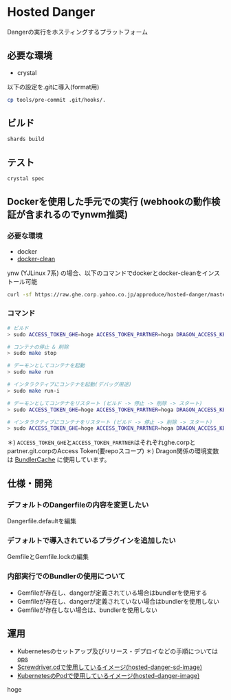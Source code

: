 # Hosted Danger

Dangerの実行をホスティングするプラットフォーム

## 必要な環境
- crystal

以下の設定を.gitに導入(format用)
```bash
cp tools/pre-commit .git/hooks/.
```

## ビルド
```bash
shards build
```

## テスト
```bash
crystal spec
```

## Dockerを使用した手元での実行 (webhookの動作検証が含まれるのでynwm推奨)

### 必要な環境
- docker
- [docker-clean](https://github.com/ZZROTDesign/docker-clean)

ynw (YJLinux 7系) の場合、以下のコマンドでdockerとdocker-cleanをインストール可能
```bash
curl -sf https://raw.ghe.corp.yahoo.co.jp/approduce/hosted-danger/master/tools/setup | sudo bash -s
```

### コマンド
```bash
# ビルド
> sudo ACCESS_TOKEN_GHE=hoge ACCESS_TOKEN_PARTNER=hoga DRAGON_ACCESS_KEY=fuga DRAGON_SECRET_ACCESS_KEY=hoga make build

# コンテナの停止 & 削除
> sudo make stop

# デーモンとしてコンテナを起動
> sudo make run

# インタラクティブにコンテナを起動(デバッグ用途)
> sudo make run-i

# デーモンとしてコンテナをリスタート (ビルド -> 停止 -> 削除 -> スタート)
> sudo ACCESS_TOKEN_GHE=hoge ACCESS_TOKEN_PARTNER=hoga DRAGON_ACCESS_KEY=fuga DRAGON_SECRET_ACCESS_KEY=hoga make rerun

# インタラクティブにコンテナをリスタート (ビルド -> 停止 -> 削除 -> スタート)
> sudo ACCESS_TOKEN_GHE=hoge ACCESS_TOKEN_PARTNER=hoga DRAGON_ACCESS_KEY=fuga DRAGON_SECRET_ACCESS_KEY=hoga make rerun-i
```

＊) `ACCESS_TOKEN_GHE`と`ACCESS_TOKEN_PARTNER`はそれぞれghe.corpとpartner.git.corpのAccess Token(要repoスコープ)
＊) Dragon関係の環境変数は [BundlerCache](https://ghe.corp.yahoo.co.jp/approduce/BundlerCache) に使用しています。

## 仕様・開発

### デフォルトのDangerfileの内容を変更したい
Dangerfile.defaultを編集

### デフォルトで導入されているプラグインを追加したい
GemfileとGemfile.lockの編集

### 内部実行でのBundlerの使用について
- Gemfileが存在し、dangerが定義されている場合はbundlerを使用する
- Gemfileが存在し、dangerが定義されていない場合はbundlerを使用しない
- Gemfileが存在しない場合は、bundlerを使用しない

## 運用
- Kubernetesのセットアップ及びリリース・デプロイなどの手順については[ops](https://ghe.corp.yahoo.co.jp/approduce/hosted-danger/tree/master/ops)
- [Screwdriver.cdで使用しているイメージ(hosted-danger-sd-image)](http://cd.docker-registry.corp.yahoo.co.jp/repository/approduce/hosted-danger-sd-image)
- [KubernetesのPodで使用しているイメージ(hosted-danger-image)](http://cd.docker-registry.corp.yahoo.co.jp/repository/approduce/hosted-danger-image)

hoge
